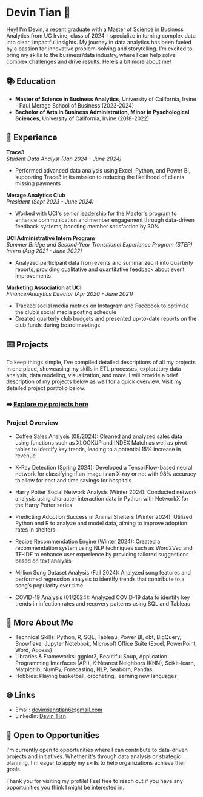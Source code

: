 # Devin Tian 👋

Hey! I'm Devin, a recent graduate with a Master of Science in Business Analytics from UC Irvine, class of 2024. I specialize in turning complex data into clear, impactful insights. My journey in data analytics has been fueled by a passion for innovative problem-solving and storytelling. I’m excited to bring my skills to the business/data industry, where I can help solve complex challenges and drive results. Here’s a bit more about me!

## 📚 Education
- **Master of Science in Business Analytics**, University of California, Irvine - Paul Merage School of Business (2023-2024)
- **Bachelor of Arts in Business Administration, Minor in Pyschological Sciences**, University of California, Irvine (2018-2022)

## 💼 Experience
**Trace3** <br>
_Student Data Analyst (Jan 2024 - June 2024)_
- Performed advanced data analysis using Excel, Python, and Power BI, supporting Trace3 in its mission to reducing the likelihood of clients missing payments

**Merage Analytics Club** <br>
_President (Sept 2023 - June 2024)_
- Worked with UCI's senior leadership for the Master's program to enhance communication and member engagement through data-driven feedback systems, boosting member satisfaction by 30%

**UCI Administrative Intern Program** <br>
_Summer Bridge and Second-Year Transitional Experience Program (STEP) Intern (Aug 2021 - June 2022)_
- Analyzed participant data from events and summarized it into quarterly reports, providing qualitative and quantitative feedback about event improvements

**Marketing Association at UCI** <br>
_Finance/Analytics Director (Apr 2020 - June 2021)_
- Tracked social media metrics on Instagram and Facebook to optimize the club’s social media posting schedule
- Created quarterly club budgets and presented up-to-date reports on the club funds during board meetings
  
## ⌨️ Projects
To keep things simple, I’ve compiled detailed descriptions of all my projects in one place, showcasing my skills in ETL processes, exploratory data analysis, data modeling, visualization, and more. I will provide a brief description of my projects below as well for a quick overview. Visit my detailed project portfolio below:
### ➡️ [Explore my projects here](https://github.com/DevinXTian/Portfolio-Overview)

### Project Overview
- Coffee Sales Analysis (08/2024): Cleaned and analyzed sales data using functions such as XLOOKUP and INDEX Match as well as pivot tables to identify key trends, leading to a potential 15% increase in revenue

- X-Ray Detection (Spring 2024): Developed a TensorFlow-based neural network for classifying if an image is an X-ray or not with 98% accuracy to allow for cost and time savings for hospitals

- Harry Potter Social Network Analysis (Winter 2024): Conducted network analysis using character interaction data in Python with NetworkX for the Harry Potter series

- Predicting Adoption Success in Animal Shelters (Winter 2024): Utilized Python and R to analyze and model data, aiming to improve adoption rates in shelters

- Recipe Recommendation Engine (Winter 2024): Created a recommendation system using NLP techniques such as Word2Vec and TF-IDF to enhance user experience by providing tailored suggestions based on text analysis

- Million Song Dataset Analysis (Fall 2024): Analyzed song features and performed regression analysis to identify trends that contribute to a song’s popularity over time

- COVID-19 Analysis (01/2024): Analyzed COVID-19 data to identify key trends in infection rates and recovery patterns using SQL and Tableau

## 🎉 More About Me
- Technical Skills: Python, R, SQL, Tableau, Power BI, dbt, BigQuery, Snowflake, Jupyter Notebook, Microsoft Office Suite (Excel, PowerPoint, Word, Access)
- Libraries & Frameworks: ggplot2, Beautiful Soup, Application Programming Interfaces (API), K-Nearest Neighbors (KNN), Scikit-learn, Matplotlib, NumPy, Forecasting, NLP, Seaborn, Pandas
- Hobbies: Playing basketball, crocheting, learning new languages

## 🌐 Links
- Email: devinxiangtian6@gmail.com
- LinkedIn: [Devin Tian](https://www.linkedin.com/in/devintian/)

## 📣 Open to Opportunities
I'm currently open to opportunities where I can contribute to data-driven projects and initiatives. Whether it's through data analysis or strategic planning, I'm eager to apply my skills to help organizations achieve their goals.

Thank you for visiting my profile! Feel free to reach out if you have any opportunities you think I might be interested in.
<!--
**DevinXTian/DevinXTian** is a ✨ _special_ ✨ repository because its `README.md` (this file) appears on your GitHub profile.

